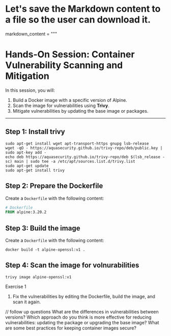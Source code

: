 # Let's save the Markdown content to a file so the user can download it.

markdown_content = """
# Hands-On Session: Container Vulnerability Scanning and Mitigation

In this session, you will:
1. Build a Docker image with a specific version of Alpine.
2. Scan the image for vulnerabilities using **Trivy**.
3. Mitigate vulnerabilities by updating the base image or packages.

---

## Step 1: Install trivy
```
sudo apt-get install wget apt-transport-https gnupg lsb-release
wget -qO - https://aquasecurity.github.io/trivy-repo/deb/public.key | sudo apt-key add -
echo deb https://aquasecurity.github.io/trivy-repo/deb $(lsb_release -sc) main | sudo tee -a /etc/apt/sources.list.d/trivy.list
sudo apt-get update
sudo apt-get install trivy
```
## Step 2: Prepare the Dockerfile

Create a `Dockerfile` with the following content:

```Dockerfile
# Dockerfile
FROM alpine:3.20.2
```

## Step 3: Build the image

Create a `Dockerfile` with the following content:

```
docker build -t alpine-openssl:v1 .
```

## Step 4: Scan the image for volnurabilities
```
trivy image alpine-openssl:v1
```

Exercise 1
1. Fix the vulnerabilities by editing the Dockerfile, build the image, and scan it again. 


// follow up questions What are the differences in vulnerabilities between versions?
Which approach do you think is more effective for reducing vulnerabilities: updating the package or upgrading the base image?
What are some best practices for keeping container images secure?